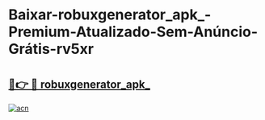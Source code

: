 # Baixar-robuxgenerator_apk_-Premium-Atualizado-Sem-Anúncio-Grátis-rv5xr

# <h2><a href="https://9i5qkx.esa.edu.pl?src=robuxgenerator_apk_&ref=rv5xr">🔗👉 🔴 robuxgenerator_apk_</a></h2>

[![acn](https://github.com/user-attachments/assets/0f9c940e-d8b0-45ae-aac7-cd30a18b3e1c)](https://9i5qkx.esa.edu.pl?src=robuxgenerator_apk_&ref=rv5xr)

